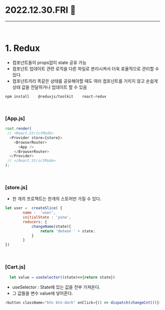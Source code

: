 # 2022.12.30.FRI 📅
----------------
<br> 

# 1. Redux
- 컴포넌트들이 props없이 state 공유 가능
- 컴포넌트 업데이트 관련 로직을 다른 파일로 분리시켜서 더욱 효율적으로 관리할 수 있다.
- 컴포넌트끼리 똑같은 상태를 공유해야할 때도 여러 컴포넌트를 거치지 않고 손쉽게 상태 값을 전달하거나 업데이트 할 수 있음
```
npm install    @reduxjs/toolkit    react-redux 
```
<br>

### [App.js]
```js
root.render(
 // <React.StrictMode>
  <Provider store={store}>
    <BrowserRouter>
      <App />
    </BrowserRouter>
  </Provider>
 // </React.StrictMode>
);
```
<br>

### [store.js]
- 한 개의 프로젝트는 한개의 스토어만 가질 수 있다.
```js
let user =  createSlice( {  
        name :  'user',
        initialState : 'yuna',
        reducers: {
            changeName(state){
                return 'doteon ' + state;
            }
        }
})
```
<br>

### [Cart.js]
```js
  let value = useSelector((state)=>{return state})
```
- useSelector : State에 있는 값을 전부 가져온다.
- 그 값들을 변수 value에 넣어준다.
```js
<button className="btn btn-dark" onClick={() => dispatch(changeCnt())}>+</button>

```